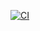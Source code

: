 [![CI](https://github.com/level12/ubuntu-mive/actions/workflows/ci.yaml/badge.svg)](https://github.com/level12/ubuntu-mive/actions/workflows/ci.yaml)
